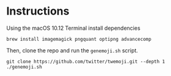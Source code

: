 # Instructions

Using the macOS 10.12 Terminal install dependencies
```
brew install imagemagick pngquant optipng advancecomp
```

Then, clone the repo and run the `genemoji.sh` script.
```
git clone https://github.com/twitter/twemoji.git --depth 1
./genemoji.sh
```
